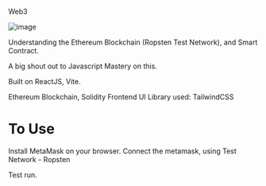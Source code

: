 Web3

![image](https://user-images.githubusercontent.com/42377896/165865365-5087e541-6639-4f7f-ade6-716d2b5b2c66.png)

Understanding the Ethereum Blockchain (Ropsten Test Network), and Smart Contract.

A big shout out to Javascript Mastery on this.

Built on ReactJS, Vite.

Ethereum Blockchain, Solidity
Frontend UI Library used: TailwindCSS

# To Use
Install MetaMask on your browser. Connect the metamask, using Test Network - Ropsten

Test run.
